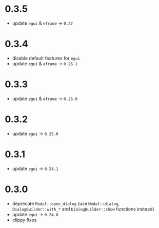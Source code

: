 # 0.3.5
 - update `egui` & `eframe` -> `0.27`

# 0.3.4
 - disable default features for `egui`
 - update `egui` & `eframe` -> `0.26.1`

# 0.3.3
 - update `egui` & `eframe` -> `0.26.0`

# 0.3.2
 - update `egui` -> `0.25.0`

# 0.3.1
 - update `egui` -> `0.24.1`

# 0.3.0
 - deprecate `Modal::open_dialog` (use `Modal::dialog`, `DialogBuilder::with_*` and `DialogBuilder::show` functions instead) 
 - update `egui` -> `0.24.0`
 - clippy fixes
